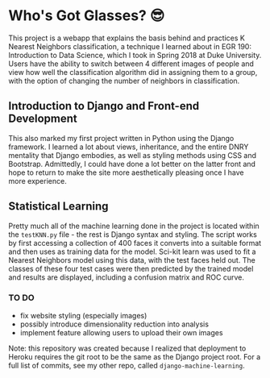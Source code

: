 # Who's Got Glasses? :sunglasses:
This project is a webapp that explains the basis behind and practices K Nearest Neighbors classification, a technique I learned about in EGR 190: Introduction to Data Science, which I took in Spring 2018 at Duke University. Users have the ability to switch between 4 different images of people and view how well the classification algorithm did in assigning them to a group, with the option of changing the number of neighbors in classification.  
## Introduction to Django and Front-end Development
This also marked my first project written in Python using the Django framework. I learned a lot about views, inheritance, and the entire DNRY mentality that Django embodies, as well as styling methods using CSS and Bootstrap. Admittedly, I could have done a lot better on the latter front and hope to return to make the site more aesthetically pleasing once I have more experience.
## Statistical Learning
Pretty much all of the machine learning done in the project is located within the `testKNN.py` file - the rest is Django syntax and styling. The script works by first accessing a collection of 400 faces it converts into a suitable format and then uses as training data for the model. Sci-kit learn was used to fit a Nearest Neighbors model using this data, with the test faces held out. The classes of these four test cases were then predicted by the trained model and results are displayed, including a confusion matrix and ROC curve.

### TO DO
- fix website styling (especially images)
- possibly introduce dimensionality reduction into analysis
- implement feature allowing users to upload their own images


Note: this repository was created because I realized that deployment to Heroku requires the git root to be the same as the Django project root. For a full list of commits, see my other repo, called `django-machine-learning`.
